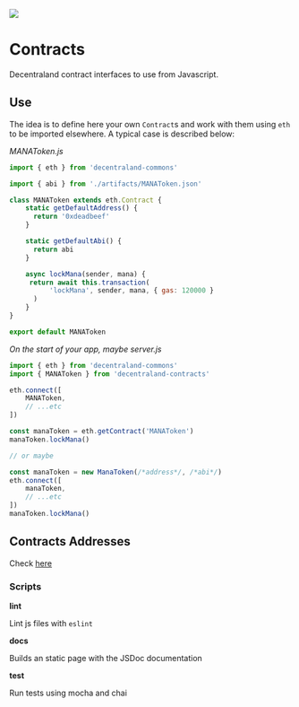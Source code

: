 ![](https://raw.githubusercontent.com/decentraland/web/gh-pages/img/decentraland.ico)

# Contracts

Decentraland contract interfaces to use from Javascript.

## Use

The idea is to define here your own `Contract`s and work with them using `eth` to be imported elsewhere. A typical case is described below:

_MANAToken.js_

```javascript
import { eth } from 'decentraland-commons'

import { abi } from './artifacts/MANAToken.json'

class MANAToken extends eth.Contract {
    static getDefaultAddress() {
      return '0xdeadbeef'
    }

    static getDefaultAbi() {
      return abi
    }

    async lockMana(sender, mana) {
     return await this.transaction(
          'lockMana', sender, mana, { gas: 120000 }
      )
    }
}

export default MANAToken
```


_On the start of your app, maybe server.js_

```javascript
import { eth } from 'decentraland-commons'
import { MANAToken } from 'decentraland-contracts'

eth.connect([
    MANAToken,
    // ...etc
])

const manaToken = eth.getContract('MANAToken')
manaToken.lockMana()

// or maybe

const manaToken = new ManaToken(/*address*/, /*abi*/)
eth.connect([
    manaToken,
    // ...etc
])
manaToken.lockMana()
```

## Contracts Addresses

Check [here](https://decentraland.github.io/contracts/addresses.json)

### Scripts

**lint**

Lint js files with `eslint`

**docs**

Builds an static page with the JSDoc documentation

**test**

Run tests using mocha and chai

